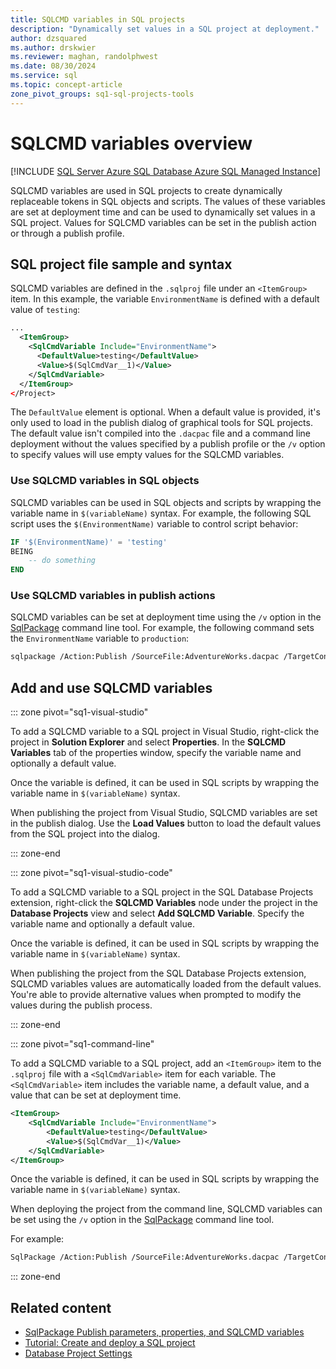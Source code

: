 ```yaml
---
title: SQLCMD variables in SQL projects
description: "Dynamically set values in a SQL project at deployment."
author: dzsquared
ms.author: drskwier
ms.reviewer: maghan, randolphwest
ms.date: 08/30/2024
ms.service: sql
ms.topic: concept-article
zone_pivot_groups: sq1-sql-projects-tools
---
```


# SQLCMD variables overview

[!INCLUDE [SQL Server Azure SQL Database Azure SQL Managed Instance](../../../includes/applies-to-version/sql-asdb-asdbmi.md)]

SQLCMD variables are used in SQL projects to create dynamically replaceable tokens in SQL objects and scripts. The values of these variables are set at deployment time and can be used to dynamically set values in a SQL project. Values for SQLCMD variables can be set in the publish action or through a publish profile.

## SQL project file sample and syntax

SQLCMD variables are defined in the `.sqlproj` file under an `<ItemGroup>` item. In this example, the variable `EnvironmentName` is defined with a default value of `testing`:

```xml
...
  <ItemGroup>
    <SqlCmdVariable Include="EnvironmentName">
      <DefaultValue>testing</DefaultValue>
      <Value>$(SqlCmdVar__1)</Value>
    </SqlCmdVariable>
  </ItemGroup>
</Project>
```

The `DefaultValue` element is optional. When a default value is provided, it's only used to load in the publish dialog of graphical tools for SQL projects. The default value isn't compiled into the `.dacpac` file and a command line deployment without the values specified by a publish profile or the `/v` option to specify values will use empty values for the SQLCMD variables.

### Use SQLCMD variables in SQL objects

SQLCMD variables can be used in SQL objects and scripts by wrapping the variable name in `$(variableName)` syntax. For example, the following SQL script uses the `$(EnvironmentName)` variable to control script behavior:

```sql
IF '$(EnvironmentName)' = 'testing'
BEING
    -- do something
END
```

### Use SQLCMD variables in publish actions

SQLCMD variables can be set at deployment time using the `/v` option in the [SqlPackage](../../sqlpackage/sqlpackage-publish.md#sqlcmd-variables) command line tool. For example, the following command sets the `EnvironmentName` variable to `production`:

```bash
sqlpackage /Action:Publish /SourceFile:AdventureWorks.dacpac /TargetConnectionString:{connection_string_here} /v:EnvironmentName=production
```

## Add and use SQLCMD variables

::: zone pivot="sq1-visual-studio"

To add a SQLCMD variable to a SQL project in Visual Studio, right-click the project in **Solution Explorer** and select **Properties**. In the **SQLCMD Variables** tab of the properties window, specify the variable name and optionally a default value.

Once the variable is defined, it can be used in SQL scripts by wrapping the variable name in `$(variableName)` syntax.

When publishing the project from Visual Studio, SQLCMD variables are set in the publish dialog. Use the **Load Values** button to load the default values from the SQL project into the dialog.

::: zone-end

<!-- ::: zone pivot="sq1-visual-studio-sdk"

::: zone-end -->

::: zone pivot="sq1-visual-studio-code"

To add a SQLCMD variable to a SQL project in the SQL Database Projects extension, right-click the **SQLCMD Variables** node under the project in the **Database Projects** view and select **Add SQLCMD Variable**. Specify the variable name and optionally a default value.

Once the variable is defined, it can be used in SQL scripts by wrapping the variable name in `$(variableName)` syntax.

When publishing the project from the SQL Database Projects extension, SQLCMD variables values are automatically loaded from the default values. You're able to provide alternative values when prompted to modify the values during the publish process.

::: zone-end

::: zone pivot="sq1-command-line"

To add a SQLCMD variable to a SQL project, add an `<ItemGroup>` item to the `.sqlproj` file with a `<SqlCmdVariable>` item for each variable. The `<SqlCmdVariable>` item includes the variable name, a default value, and a value that can be set at deployment time.

```xml
<ItemGroup>
    <SqlCmdVariable Include="EnvironmentName">
        <DefaultValue>testing</DefaultValue>
        <Value>$(SqlCmdVar__1)</Value>
    </SqlCmdVariable>
</ItemGroup>
```

Once the variable is defined, it can be used in SQL scripts by wrapping the variable name in `$(variableName)` syntax.

When deploying the project from the command line, SQLCMD variables can be set using the `/v` option in the [SqlPackage](../../sqlpackage/sqlpackage-publish.md#sqlcmd-variables) command line tool.

For example:

```bash
SqlPackage /Action:Publish /SourceFile:AdventureWorks.dacpac /TargetConnectionString:{connection_string_here} /v:EnvironmentName=production
```
::: zone-end

## Related content

- [SqlPackage Publish parameters, properties, and SQLCMD variables](../../sqlpackage/sqlpackage-publish.md)
- [Tutorial: Create and deploy a SQL project](../tutorials/create-deploy-sql-project.md)
- [Database Project Settings](../../../ssdt/database-project-settings.md)
